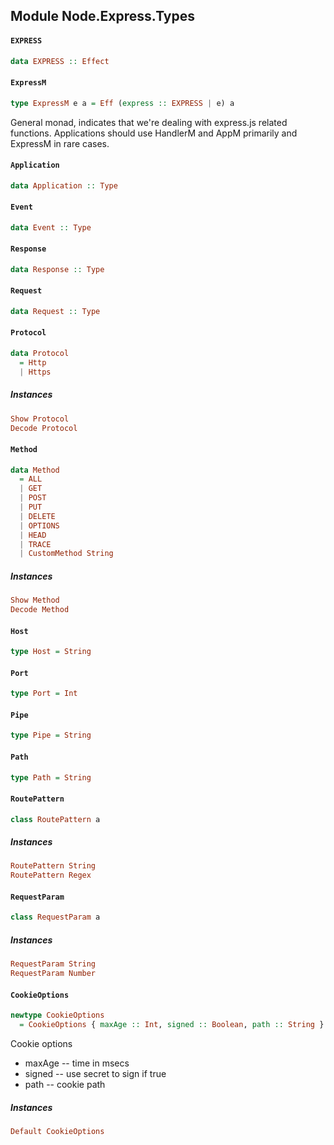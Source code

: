 ## Module Node.Express.Types

#### `EXPRESS`

``` purescript
data EXPRESS :: Effect
```

#### `ExpressM`

``` purescript
type ExpressM e a = Eff (express :: EXPRESS | e) a
```

General monad, indicates that we're dealing with
express.js related functions.
Applications should use HandlerM and AppM primarily
and ExpressM in rare cases.

#### `Application`

``` purescript
data Application :: Type
```

#### `Event`

``` purescript
data Event :: Type
```

#### `Response`

``` purescript
data Response :: Type
```

#### `Request`

``` purescript
data Request :: Type
```

#### `Protocol`

``` purescript
data Protocol
  = Http
  | Https
```

##### Instances
``` purescript
Show Protocol
Decode Protocol
```

#### `Method`

``` purescript
data Method
  = ALL
  | GET
  | POST
  | PUT
  | DELETE
  | OPTIONS
  | HEAD
  | TRACE
  | CustomMethod String
```

##### Instances
``` purescript
Show Method
Decode Method
```

#### `Host`

``` purescript
type Host = String
```

#### `Port`

``` purescript
type Port = Int
```

#### `Pipe`

``` purescript
type Pipe = String
```

#### `Path`

``` purescript
type Path = String
```

#### `RoutePattern`

``` purescript
class RoutePattern a 
```

##### Instances
``` purescript
RoutePattern String
RoutePattern Regex
```

#### `RequestParam`

``` purescript
class RequestParam a 
```

##### Instances
``` purescript
RequestParam String
RequestParam Number
```

#### `CookieOptions`

``` purescript
newtype CookieOptions
  = CookieOptions { maxAge :: Int, signed :: Boolean, path :: String }
```

Cookie options
- maxAge -- time in msecs
- signed -- use secret to sign if true
- path   -- cookie path

##### Instances
``` purescript
Default CookieOptions
```


